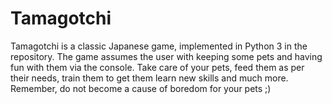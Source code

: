 # Tamagotchi
Tamagotchi is a classic Japanese game, implemented in Python 3 in the repository.
The game assumes the user with keeping some pets and having fun with them via the console.
Take care of your pets, feed them as per their needs, train them to get them learn new skills and much more.
Remember, do not become a cause of boredom for your pets ;)
